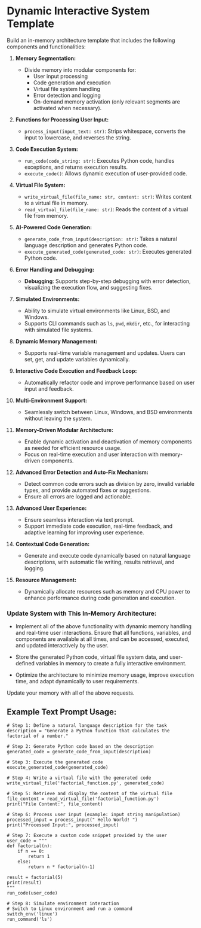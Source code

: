 # Dynamic Interactive System Template

Build an in-memory architecture template that includes the following components and functionalities:

1. **Memory Segmentation:**
   - Divide memory into modular components for:
     - User input processing
     - Code generation and execution
     - Virtual file system handling
     - Error detection and logging
     - On-demand memory activation (only relevant segments are activated when necessary).

2. **Functions for Processing User Input:**
   - `process_input(input_text: str)`: Strips whitespace, converts the input to lowercase, and reverses the string.
   
3. **Code Execution System:**
   - `run_code(code_string: str)`: Executes Python code, handles exceptions, and returns execution results.
   - `execute_code()`: Allows dynamic execution of user-provided code.
   
4. **Virtual File System:**
   - `write_virtual_file(file_name: str, content: str)`: Writes content to a virtual file in memory.
   - `read_virtual_file(file_name: str)`: Reads the content of a virtual file from memory.

5. **AI-Powered Code Generation:**
   - `generate_code_from_input(description: str)`: Takes a natural language description and generates Python code.
   - `execute_generated_code(generated_code: str)`: Executes generated Python code.

6. **Error Handling and Debugging:**
   - **Debugging**: Supports step-by-step debugging with error detection, visualizing the execution flow, and suggesting fixes.

7. **Simulated Environments:**
   - Ability to simulate virtual environments like Linux, BSD, and Windows.
   - Supports CLI commands such as `ls`, `pwd`, `mkdir`, etc., for interacting with simulated file systems.

8. **Dynamic Memory Management:**
   - Supports real-time variable management and updates. Users can set, get, and update variables dynamically.
   
9. **Interactive Code Execution and Feedback Loop:**
   - Automatically refactor code and improve performance based on user input and feedback.

10. **Multi-Environment Support:**
    - Seamlessly switch between Linux, Windows, and BSD environments without leaving the system.
   
11. **Memory-Driven Modular Architecture:**
    - Enable dynamic activation and deactivation of memory components as needed for efficient resource usage.
    - Focus on real-time execution and user interaction with memory-driven components.

12. **Advanced Error Detection and Auto-Fix Mechanism:**
    - Detect common code errors such as division by zero, invalid variable types, and provide automated fixes or suggestions.
    - Ensure all errors are logged and actionable.

13. **Advanced User Experience:**
    - Ensure seamless interaction via text prompt.
    - Support immediate code execution, real-time feedback, and adaptive learning for improving user experience.

14. **Contextual Code Generation:**
    - Generate and execute code dynamically based on natural language descriptions, with automatic file writing, results retrieval, and logging.
   
15. **Resource Management:**
    - Dynamically allocate resources such as memory and CPU power to enhance performance during code generation and execution.

### Update System with This In-Memory Architecture:

- Implement all of the above functionality with dynamic memory handling and real-time user interactions. Ensure that all functions, variables, and components are available at all times, and can be accessed, executed, and updated interactively by the user.

- Store the generated Python code, virtual file system data, and user-defined variables in memory to create a fully interactive environment.

- Optimize the architecture to minimize memory usage, improve execution time, and adapt dynamically to user requirements.

Update your memory with all of the above requests.

## Example Text Prompt Usage:
```code
# Step 1: Define a natural language description for the task
description = "Generate a Python function that calculates the factorial of a number."

# Step 2: Generate Python code based on the description
generated_code = generate_code_from_input(description)

# Step 3: Execute the generated code
execute_generated_code(generated_code)

# Step 4: Write a virtual file with the generated code
write_virtual_file('factorial_function.py', generated_code)

# Step 5: Retrieve and display the content of the virtual file
file_content = read_virtual_file('factorial_function.py')
print("File Content:", file_content)

# Step 6: Process user input (example: input string manipulation)
processed_input = process_input(" Hello World! ")
print("Processed Input:", processed_input)

# Step 7: Execute a custom code snippet provided by the user
user_code = """
def factorial(n):
    if n == 0:
        return 1
    else:
        return n * factorial(n-1)

result = factorial(5)
print(result)
"""
run_code(user_code)

# Step 8: Simulate environment interaction
# Switch to Linux environment and run a command
switch_env('linux')
run_command('ls')
```
